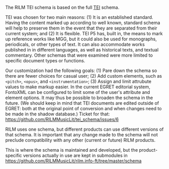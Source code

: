 
The RILM TEI schema is based on the full [TEI](http://www.tei-c.org/) schema. 

TEI was chosen for two main reasons: (1) It is an established standard. Having the content marked up according to well known, standard schema will help to preserve them in the event that they are separated from their current system; and (2) It is flexible. TEI P5 has, built in, the means to mark up reference works like MGG, but it could also be used for monographs, periodicals, or other types of text. It can also accommodate works published in in different languages, as well as historical texts, and textual commentary. Other schemas that were examined were more limited to specific document types or functions.

Our customization had the following goals: (1) Pare down the schema so there are fewer choices for casual user; (2) Add custom elements, such as `<pitch>`, `<opus>`, and `<instrumentation>`; (3) Assign and limit attrubute values to make markup easier. In the current EGRET editorial system, FontoXML can be configured to limit some of the user's attribute and element options. It may thus be possible to broaden the schema in the future. (We should keep in mind that TEI documents are edited outside of EGRET: both at the original point of conversion and when changes need to be made in the shadow database.) Ticket for that: https://github.com/RILMMusicLit/tei_schema/issues/6
  
RILM uses one schema, but different products can use different versions of that schema. It is important that any change made to the schema will not preclude compatibility with any other (current or future) RILM products.

This is where the schema is maintained and developed, but the product-specific versions actually in use are kept in submodules in https://github.com/RILMMusicLit/rilm.info-ft/tree/master/schema

